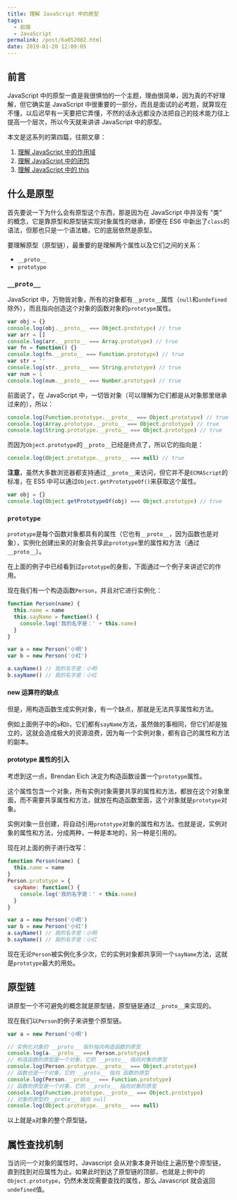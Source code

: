 ```yaml
---
title: 理解 JavaScript 中的原型
tags:
  - 前端
  - JavaScript
permalink: /post/6a052002.html
date: 2019-01-20 12:09:05
---
```


## 前言

JavaScript 中的原型一直是我很惧怕的一个主题，理由很简单，因为真的不好理解，但它确实是 JavaScript 中很重要的一部分，而且是面试的必考题，就算现在不懂，以后迟早有一天要把它弄懂，不然的话永远都没办法把自己的技术能力往上提高一个层次，所以今天就来讲讲 JavaScript 中的原型。

本文是这系列的第四篇，往期文章：

1. [理解 JavaScript 中的作用域](https://juejin.im/post/5c386bd96fb9a04a03796f93)
2. [理解 JavaScript 中的闭包](https://juejin.im/post/5c3893bc6fb9a049d37f530f)
3. [理解 JavaScript 中的 this](https://gd4ark.github.io/2019/01/16/%E7%90%86%E8%A7%A3%20JavaScript%20%E4%B8%AD%E7%9A%84this/)

## 什么是原型

首先要说一下为什么会有原型这个东西，那是因为在 JavaScript 中并没有 “类” 的概念，它是靠原型和原型链实现对象属性的继承，即便在 ES6 中新出了`class`的语法，但那也只是一个语法糖，它的底层依然是原型。

要理解原型（原型链），最重要的是理解两个属性以及它们之间的关系：

- `__proto__`
- `prototype`

### `__proto__`

JavaScript 中，万物皆对象，所有的对象都有`__proto__`属性（`null`和`undefined`除外），而且指向创造这个对象的函数对象的`prototype`属性。

```javascript
var obj = {}
console.log(obj.__proto__ === Object.prototype) // true
var arr = []
console.log(arr.__proto__ === Array.prototype) // true
var fn = function() {}
console.log(fn.__proto__ === Function.prototype) // true
var str = ''
console.log(str.__proto__ === String.prototype) // true
var num = 1
console.log(num.__proto__ === Number.prototype) // true
```

前面说了，在 JavaScript 中，一切皆对象（可以理解为它们都是从对象那里继承过来的），所以：

```javascript
console.log(Function.prototype.__proto__ === Object.prototype) // true
console.log(Array.prototype.__proto__ === Object.prototype) // true
console.log(String.prototype.__proto__ === Object.prototype) // true
```

而因为`Object.prototype`的`__proto__`已经是终点了，所以它的指向是：

```javascript
console.log(Object.prototype.__proto__ === null) // true
```

**注意**，虽然大多数浏览器都支持通过`__proto__`来访问，但它并不是`ECMAScript`的标准，在 ES5 中可以通过`Object.getPrototypeOf()`来获取这个属性。

```javascript
var obj = {}
console.log(Object.getPrototypeOf(obj) === Object.prototype) // true
```

### `prototype`

`prototype`是每个函数对象都具有的属性（它也有`__proto__`，因为函数也是对象），实例化创建出来的对象会共享此`prototype`里的属性和方法（通过`__proto__`）。

在上面的例子中已经看到过`prototype`的身影，下面通过一个例子来讲述它的作用。

现在我们有一个构造函数`Person`，并且对它进行实例化：

```javascript
function Person(name) {
  this.name = name
  this.sayName = function() {
    console.log('我的名字是：' + this.name)
  }
}

var a = new Person('小明')
var b = new Person('小红')

a.sayName() // 我的名字是：小明
b.sayName() // 我的名字是：小红
```

#### new 运算符的缺点

但是，用构造函数生成实例对象，有一个缺点，那就是无法共享属性和方法。

例如上面例子中的`a`和`b`，它们都有`sayName`方法，虽然做的事相同，但它们却是独立的，这就会造成极大的资源浪费，因为每一个实例对象，都有自己的属性和方法的副本。

#### prototype 属性的引入

考虑到这一点，Brendan Eich 决定为构造函数设置一个`prototype`属性。

这个属性包含一个对象，所有实例对象需要共享的属性和方法，都放在这个对象里面，而不需要共享属性和方法，就放在构造函数里面，这个对象就是`prototype`对象。

实例对象一旦创建，将自动引用`prototype`对象的属性和方法。也就是说，实例对象的属性和方法，分成两种，一种是本地的，另一种是引用的。

现在对上面的例子进行改写：

```javascript
function Person(name) {
  this.name = name
}
Person.prototype = {
  sayName: function() {
    console.log('我的名字是：' + this.name)
  }
}

var a = new Person('小明')
var b = new Person('小红')
a.sayName() // 我的名字是：小明
b.sayName() // 我的名字是：小红
```

现在无论`Person`被实例化多少次，它的实例对象都共享同一个`sayName`方法，这就是`prototype`最大的用处。

## 原型链

讲原型一个不可避免的概念就是原型链，原型链是通过`__proto__`来实现的。

现在我们以`Person`的例子来讲整个原型链。

```javascript
var a = new Person('小明')

// 实例化对象的 __proto__ 指针指向构造函数的原型
console.log(a.__proto__ === Person.prototype)
// 构造函数的原型是一个对象，它的 __proto__ 指向对象的原型
console.log(Person.prototype.__proto__ === Object.prototype)
// 函数也是一个对象，它的 __proto__ 指向 函数的原型
console.log(Person.__proto__ === Function.prototype)
// 函数的原型是一个对象，它的 __proto__ 指向对象的原型
console.log(Function.prototype.__proto__ === Object.prototype)
// 对象的原型的__proto__ 指向 null
console.log(Object.prototype.__proto__ === null)
```

以上就是`a`对象的整个原型链。

## 属性查找机制

当访问一个对象的属性时，Javascript 会从对象本身开始往上遍历整个原型链，直到找到对应属性为止。如果此时到达了原型链的顶部，也就是上例中的 `Object.prototype`，仍然未发现需要查找的属性，那么 Javascript 就会返回 `undefined`值。
